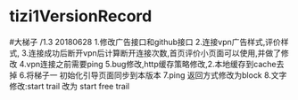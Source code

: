 # tizi1VersionRecord


#大梯子 /1.3   20180628
1.修改广告接口和github接口
2.连接vpn广告样式,评价样式,
3.连接成功后断开vpn后计算断开连接次数,首页评价小页面可以使用,并做了修改
4.vpn连接之前需要ping
5.bug修改,http缓存策略修改,2.本地缓存到cache去掉
6.将梯子一 初始化引导页面同步到本版本
7.ping 返回方式修改为block
8.文字修改:start trail 改为 start free trail
